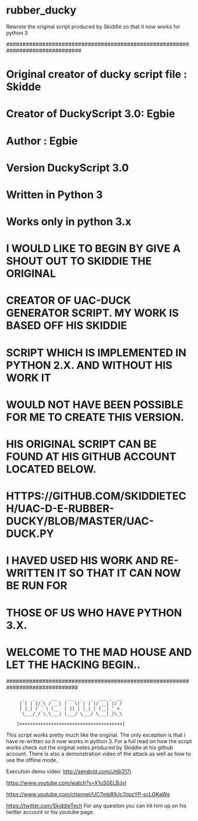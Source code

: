 # rubber_ducky
Rewrote the original script produced by Skiddie so that it now works for python 3


###############################################################################
#
# Original creator of ducky script file : Skidde
# Creator of DuckyScript 3.0: Egbie
# Author : Egbie
# Version DuckyScript 3.0
# Written in Python 3
# Works only in python 3.x
#
# I WOULD LIKE TO BEGIN BY GIVE A SHOUT OUT TO SKIDDIE THE ORIGINAL
# CREATOR OF UAC-DUCK GENERATOR SCRIPT. MY WORK IS BASED OFF HIS SKIDDIE
# SCRIPT WHICH IS IMPLEMENTED IN PYTHON 2.X. AND WITHOUT HIS WORK IT
# WOULD NOT HAVE BEEN POSSIBLE FOR ME TO CREATE THIS VERSION.
#
# HIS ORIGINAL SCRIPT CAN BE FOUND AT HIS GITHUB ACCOUNT LOCATED BELOW.
# HTTPS://GITHUB.COM/SKIDDIETECH/UAC-D-E-RUBBER-DUCKY/BLOB/MASTER/UAC-DUCK.PY
#
# I HAVED USED HIS WORK AND RE-WRITTEN IT SO THAT IT CAN NOW BE RUN FOR
# THOSE OF US WHO HAVE PYTHON 3.X.
#
# WELCOME TO THE MAD HOUSE AND LET THE HACKING BEGIN..
##############################################################################



          _   _  _   ___   ___  _   _  ___ _  __
         | | | |/_\ / __| |   \| | | |/ __| |/ /
         | |_| / _ \ (__  | |) | |_| | (__| ' <
          \___/_/ \_\___| |___/ \___/ \___|_|\_\

        [+++++++++++++++++++++++++++++++++++++++]


This script works pretty much like the original. The only exception is that I have
re-written so it now works in python 3. For a full read on how the script works
check out the original notes produced by Skiddie at his github account.
There is also a demonstration video of the attack as well as how to use the offline mode.

Execution demo video: http://sendvid.com/uh6i317i

https://www.youtube.com/watch?v=X1uS0ELBJvI

https://www.youtube.com/channel/UC7mbR9Jc7opzYP-scLOKaWg

https://twitter.com/SkiddieTech
For any question you can hit him up on his twitter account or his youtube page.

